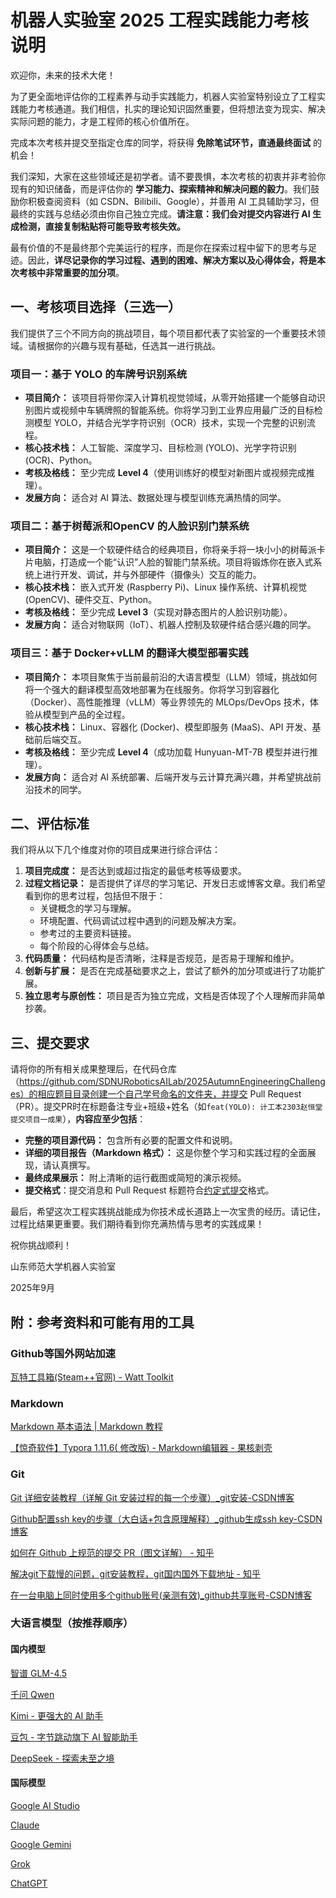 # 机器人实验室 2025 工程实践能力考核说明

欢迎你，未来的技术大佬！

为了更全面地评估你的工程素养与动手实践能力，机器人实验室特别设立了工程实践能力考核通道。我们相信，扎实的理论知识固然重要，但将想法变为现实、解决实际问题的能力，才是工程师的核心价值所在。

完成本次考核并提交至指定仓库的同学，将获得 **免除笔试环节，直通最终面试** 的机会！

我们深知，大家在这些领域还是初学者。请不要畏惧，本次考核的初衷并非考验你现有的知识储备，而是评估你的 **学习能力、探索精神和解决问题的毅力**。我们鼓励你积极查阅资料（如 CSDN、Bilibili、Google），并善用 AI 工具辅助学习，但最终的实践与总结必须由你自己独立完成。**请注意：我们会对提交内容进行 AI 生成检测，直接复制粘贴将可能导致考核失效。**

最有价值的不是最终那个完美运行的程序，而是你在探索过程中留下的思考与足迹。因此，**详尽记录你的学习过程、遇到的困难、解决方案以及心得体会，将是本次考核中非常重要的加分项**。

## 一、考核项目选择（三选一）

我们提供了三个不同方向的挑战项目，每个项目都代表了实验室的一个重要技术领域。请根据你的兴趣与现有基础，任选其一进行挑战。

### 项目一：基于 YOLO 的车牌号识别系统

*   **项目简介：** 该项目将带你深入计算机视觉领域，从零开始搭建一个能够自动识别图片或视频中车辆牌照的智能系统。你将学习到工业界应用最广泛的目标检测模型 YOLO，并结合光学字符识别（OCR）技术，实现一个完整的识别流程。
*   **核心技术栈：** 人工智能、深度学习、目标检测 (YOLO)、光学字符识别 (OCR)、Python。
*   **考核及格线：** 至少完成 **Level 4**（使用训练好的模型对新图片或视频完成推理）。
*   **发展方向：** 适合对 AI 算法、数据处理与模型训练充满热情的同学。

### 项目二：基于树莓派和OpenCV 的人脸识别门禁系统

*   **项目简介：** 这是一个软硬件结合的经典项目，你将亲手将一块小小的树莓派卡片电脑，打造成一个能“认识”人脸的智能门禁系统。项目将锻炼你在嵌入式系统上进行开发、调试，并与外部硬件（摄像头）交互的能力。
*   **核心技术栈：** 嵌入式开发 (Raspberry Pi)、Linux 操作系统、计算机视觉 (OpenCV)、硬件交互、Python。
*   **考核及格线：** 至少完成 **Level 3**（实现对静态图片的人脸识别功能）。
*   **发展方向：** 适合对物联网（IoT）、机器人控制及软硬件结合感兴趣的同学。

### 项目三：基于 Docker+vLLM 的翻译大模型部署实践

*   **项目简介：** 本项目聚焦于当前最前沿的大语言模型（LLM）领域，挑战如何将一个强大的翻译模型高效地部署为在线服务。你将学习到容器化（Docker）、高性能推理（vLLM）等业界领先的 MLOps/DevOps 技术，体验从模型到产品的全过程。
*   **核心技术栈：** Linux、容器化 (Docker)、模型即服务 (MaaS)、API 开发、基础前后端交互。
*   **考核及格线：** 至少完成 **Level 4**（成功加载 Hunyuan-MT-7B 模型并进行推理）。
*   **发展方向：** 适合对 AI 系统部署、后端开发与云计算充满兴趣，并希望挑战前沿技术的同学。

## 二、评估标准

我们将从以下几个维度对你的项目成果进行综合评估：

1.  **项目完成度：** 是否达到或超过指定的最低考核等级要求。
2.  **过程文档记录：** 是否提供了详尽的学习笔记、开发日志或博客文章。我们希望看到你的思考过程，包括但不限于：
    *   关键概念的学习与理解。
    *   环境配置、代码调试过程中遇到的问题及解决方案。
    *   参考过的主要资料链接。
    *   每个阶段的心得体会与总结。
3.  **代码质量：** 代码结构是否清晰，注释是否规范，是否易于理解和维护。
4.  **创新与扩展：** 是否在完成基础要求之上，尝试了额外的加分项或进行了功能扩展。
5.  **独立思考与原创性：** 项目是否为独立完成，文档是否体现了个人理解而非简单抄袭。

## 三、提交要求

请将你的所有相关成果整理后，在代码仓库（https://github.com/SDNURoboticsAILab/2025AutumnEngineeringChallenges）的相应题目目录创建一个自己学号命名的文件夹，并提交 Pull Request（PR）。提交PR时在标题备注专业+班级+姓名（如`feat(YOLO): 计工本2303赵恒堂提交项目一成果`），**内容应至少包括**：

*   **完整的项目源代码：** 包含所有必要的配置文件和说明。
*   **详细的项目报告（Markdown 格式）：** 这是你整个学习和实践过程的全面展现，请认真撰写。
*   **最终成果展示：** 附上清晰的运行截图或简短的演示视频。
*   **提交格式**：提交消息和 Pull Request 标题符合[约定式提交](https://www.conventionalcommits.org/zh-hans/v1.0.0/)格式。

最后，希望这次工程实践挑战能成为你技术成长道路上一次宝贵的经历。请记住，过程比结果更重要。我们期待看到你充满热情与思考的实践成果！

祝你挑战顺利！

山东师范大学机器人实验室

2025年9月

## 附：参考资料和可能有用的工具

### Github等国外网站加速

[瓦特工具箱(Steam++官网) - Watt Toolkit](https://steampp.net/)

### Markdown

[Markdown 基本语法 | Markdown 教程](https://markdown.com.cn/basic-syntax/)

[【惊奇软件】Typora 1.11.6( 修改版) - Markdown编辑器 - 果核剥壳](https://www.ghxi.com/typora.html)

### Git

[Git 详细安装教程（详解 Git 安装过程的每一个步骤）_git安装-CSDN博客](https://blog.csdn.net/mukes/article/details/115693833)

[Github配置ssh key的步骤（大白话+包含原理解释）_github生成ssh key-CSDN博客](https://blog.csdn.net/weixin_42310154/article/details/118340458)

[如何在 Github 上规范的提交 PR（图文详解） - 知乎](https://zhuanlan.zhihu.com/p/584834288)

[解决git下载慢的问题，git安装教程，git国内国外下载地址 - 知乎](https://zhuanlan.zhihu.com/p/5857028723)

[在一台电脑上同时使用多个github账号(亲测有效)_github共享账号-CSDN博客](https://blog.csdn.net/qq_43199318/article/details/103469792)

### 大语言模型（按推荐顺序）

#### 国内模型

[智谱 GLM-4.5](https://chat.z.ai/)

[千问 Qwen](https://chat.qwen.ai/)

[Kimi - 更强大的 AI 助手](https://www.kimi.com/)

[豆包 - 字节跳动旗下 AI 智能助手](https://www.doubao.com/chat/)

[DeepSeek - 探索未至之境](https://chat.deepseek.com/sign_in)

#### 国际模型

[Google AI Studio](https://aistudio.google.com/welcome)

[Claude](https://claude.ai/)

[Google Gemini](https://gemini.google.com/app)

[Grok](https://grok.com/)

[ChatGPT](https://chatgpt.com/)

